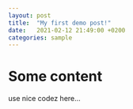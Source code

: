 ```yaml
---
layout: post
title:  "My first demo post!"
date:   2021-02-12 21:49:00 +0200
categories: sample
---
```


# Some content

use nice codez here...